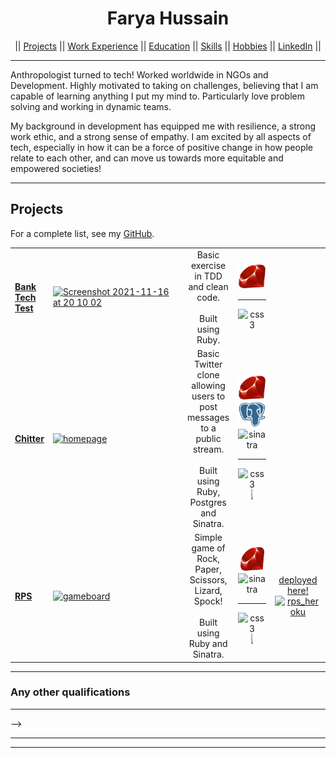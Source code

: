 <h1 align="center">Farya Hussain</h1>

<div align="center">|| <a href="#projects">Projects</a> ||
<a href="#work-experience">Work Experience</a> ||
<a href="#education">Education</a> ||
<a href="#skills">Skills</a> ||
<a href="#hobbies">Hobbies</a> ||
 <a href="https://www.linkedin.com/in/farya-hussain-a40148bb/">LinkedIn</a> ||</div>
 
</hr>

----------
Anthropologist turned to tech! Worked worldwide in NGOs and Development.  Highly motivated to taking on challenges, believing that I am capable of learning anything I put my mind to.  Particularly love problem solving and working in dynamic teams.  

My background in development has equipped me with resilience, a strong work ethic, and a strong sense of empathy. I am excited by all aspects of tech, especially in how it can be a force of positive change in how people relate to each other, and can move us towards more equitable and empowered societies!       

<!-- After graduation I worked in several places (France, Greece, Iraq and Egypt), in various roles within international development agencies. Between then and now, I have studied Arabic at the French Institute in Cairo, trained at a Muay Thai camp, worked as a project manager on some local construction projects, started teaching myself how to code, and received two scholarships (Makers and Kernel) to learn more about tech, coding, and web3! -->

<!-- Since June 2021, I have been studying with a full scholarship at Makers Academy, a developer bootcamp. Intensive, the course has given me fundamentals of software development through making interesting projects. I have also been learning best coding practices. I am excited to be in a dynamic and creative working environment! -->

--------

<!-- Row 1 -->
<!-- <div align="center">| <img src="https://camo.githubusercontent.com/ebba410edfb05353d7b46b3107304e7deeee8c6c12bc8769115f2dce43d11da0/68747470733a2f2f75706c6f61642e77696b696d656469612e6f72672f77696b6970656469612f636f6d6d6f6e732f362f36612f4a6176615363726970742d6c6f676f2e706e67" alt="javascript" width="40" height="40" data-canonical-src="https://upload.wikimedia.org/wikipedia/commons/6/6a/JavaScript-logo.png" style="max-width: 100%;"> |--|<img src="https://raw.githubusercontent.com/devicons/devicon/master/icons/ruby/ruby-original.svg" alt="ruby" width="40" height="40" style="max-width: 100%;">
|--|<img src="https://raw.githubusercontent.com/devicons/devicon/master/icons/html5/html5-original.svg" alt="html5" width="40" height="40" style="max-width: 100%;">|<img src="https://raw.githubusercontent.com/devicons/devicon/master/icons/css3/css3-original.svg" alt="css3" width="40" height="40" style="max-width: 100%;">| <img src="https://raw.githubusercontent.com/file-icons/source/master/svg/RSpec.svg?sanitize=true" alt="css3" width="40" height="40" style="max-width: 100%;">|<img src="https://camo.githubusercontent.com/b7bcf38107c15d49ce51fa0bc14fb230560a7ba3925d561b6b3b0f5dcb38bb42/68747470733a2f2f7777772e766563746f726c6f676f2e7a6f6e652f6c6f676f732f6a61736d696e652f6a61736d696e652d69636f6e2e737667" alt="jasmine" width="40" height="40" data-canonical-src="https://www.vectorlogo.zone/logos/jasmine/jasmine-icon.svg" style="max-width: 100%;">|<img src="https://camo.githubusercontent.com/2d4521ddf7c11a388ead08b890240554eb9c64a6438ff40fcfeae4724698ab89/68747470733a2f2f706963732e6672656569636f6e732e696f2f75706c6f6164732f69636f6e732f706e672f383537353134373833313535333735303337392d36342e706e67" alt="react" width="40" height="40" data-canonical-src="https://pics.freeicons.io/uploads/icons/png/8575147831553750379-64.png" style="max-width: 100%;">|<img src ="https://iconape.com/wp-content/png_logo_vector/sinatra-logo.png" style="max-width:50%;>| 

| <img src="https://camo.githubusercontent.com/b435190f010fa196ad12d86b6f3debf7167d51c042ce8247aadbc82bfb6e3c9e/68747470733a2f2f706963732e6672656569636f6e732e696f2f75706c6f6164732f69636f6e732f706e672f31353035363334333538313535313934323237382d3531322e706e67" alt="nodejs" width="40" height="40" data-canonical-src="https://pics.freeicons.io/uploads/icons/png/15056343581551942278-512.png" style="max-width: 100%;"> | <img src="https://raw.githubusercontent.com/devicons/devicon/master/icons/rails/rails-plain.svg" alt="rails" width="40" height="40" style="max-width: 100%;"> | <img src="https://github.com/mongodb-js/leaf/raw/master/dist/mongodb-leaf_128x128.png" alt="mongodb" height="40" style="max-width: 100%;"> </a><a href="https://expressjs.com" rel="nofollow"> |<img src="https://raw.githubusercontent.com/devicons/devicon/master/icons/postgresql/postgresql-plain.svg" alt="postgresql" width="40" height="40" style="max-width: 100%;">|<img src="https://camo.githubusercontent.com/40756575fc2fd74b1883ea0cc5c2a49aa7048ab58286f43a121109d69a9ea160/68747470733a2f2f63646e2e6a7364656c6976722e6e65742f67682f64657669636f6e732f64657669636f6e2f69636f6e732f657870726573732f657870726573732d6f726967696e616c2e737667" alt="express" width="40" height="40" data-canonical-src="https://cdn.jsdelivr.net/gh/devicons/devicon/icons/express/express-original.svg" style="max-width: 100%;">|<img src="https://camo.githubusercontent.com/fd37a0ed465d6e14411705324a0d21739377f54ab6d0ae146c68fca8777e16c7/68747470733a2f2f63646e2e6a7364656c6976722e6e65742f67682f64657669636f6e732f64657669636f6e2f69636f6e732f6a6573742f6a6573742d706c61696e2e737667" alt="jest" width="40" height="40" data-canonical-src="https://cdn.jsdelivr.net/gh/devicons/devicon/icons/jest/jest-plain.svg" style="max-width: 100%;">|<img src="https://raw.githubusercontent.com/devicons/devicon/master/icons/vscode/vscode-original.svg" alt="vscode" width="40" height="40" style="max-width: 100%;">|<img src="https://raw.githubusercontent.com/devicons/devicon/master/icons/github/github-original.svg" alt="github" width="40" height="40" style="max-width: 100%;">|<img src="https://camo.githubusercontent.com/105d6aa4ccfe106979d0628bcfd9cebb5640cbd657c39a849e9ab8201ec87fcb/68747470733a2f2f7777772e6d61696c736c7572702e636f6d2f6173736574732f6272616e64732f63617079626172612e706e67" data-canonical-src="https://www.mailslurp.com/assets/brands/capybara.png" style="max-width: 5%; height:40px;">
</div>
 -->


## Projects

For a complete list, see my <a href= "https://github.com/Xfarya?tab=repositories">GitHub</a>.

<table align="center">
    <tr>
     <td width="10%"><a href="https://github.com/Xfarya/Bank-Tech-Test/blob/main/README.md"><strong>Bank Tech Test</strong></a></td>
    <td width="50%" align="left"><a href="https://github.com/Xfarya/Bank-Tech-Test/blob/main/README.md">
     <img width="100%" alt="Screenshot 2021-11-16 at 20 10 02" src="https://user-images.githubusercontent.com/76533997/142063227-7a243315-23e9-4cce-a8d6-987b6e394bdd.png">
     </a></td>
    <td width="15%" align="center">Basic exercise in TDD and clean code. <br><br>Built using Ruby.</td>
    <td width="8%" align="center"><img src="https://raw.githubusercontent.com/devicons/devicon/master/icons/ruby/ruby-original.svg" alt="ruby" width="60" height="40"/>
     <hr> 
     <img src="https://raw.githubusercontent.com/file-icons/source/master/svg/RSpec.svg?sanitize=true" alt="css3" width="40" height="40" style="max-width: 100%;">
     <td width="8%" align="center"></td>
    </tr>
    <tr>
        <td width="10%"><a href="https://github.com/Xfarya/chitter-challenge#readme"><strong>Chitter</strong></a></td>
    <td width="50%" align="left"><a href="https://github.com/Xfarya/chitter-challenge#readme"><img width="100%"alt="homepage" src="https://user-images.githubusercontent.com/76533997/141092899-252e9214-85b5-44b8-b26c-25a15b5c69e1.png"></a></td>
    <td width="15%" align="center">Basic Twitter clone allowing users to post messages to a public stream. <br><br>Built using Ruby, Postgres and Sinatra.</td>
    <td width="8%" align="center"><img src="https://raw.githubusercontent.com/devicons/devicon/master/icons/ruby/ruby-original.svg" alt="ruby" width="60" height="40"/><img src="https://raw.githubusercontent.com/devicons/devicon/master/icons/postgresql/postgresql-plain.svg" alt="postgresql" width="100" height="40"/> <img src ="https://iconape.com/wp-content/png_logo_vector/sinatra-logo.png" alt="sinatra" width:="100" height="40"/>
     <hr> 
     <img src="https://raw.githubusercontent.com/file-icons/source/master/svg/RSpec.svg?sanitize=true" alt="css3" width="40" height="40" style="max-width: 100%;"><img src="https://camo.githubusercontent.com/105d6aa4ccfe106979d0628bcfd9cebb5640cbd657c39a849e9ab8201ec87fcb/68747470733a2f2f7777772e6d61696c736c7572702e636f6d2f6173736574732f6272616e64732f63617079626172612e706e67" data-canonical-src="https://www.mailslurp.com/assets/brands/capybara.png" style="max-width: 5%; height:40px;">
<!--      <hr> 
   <img src="https://raw.githubusercontent.com/devicons/devicon/master/icons/html5/html5-original.svg" alt="html5" width="60" height="40"/><img src="https://raw.githubusercontent.com/devicons/devicon/master/icons/css3/css3-original.svg" alt="css3" width="60" height="40"/> --></td> 
     <td width="8%" align="center"></td>
    </tr>
    <tr>
          <td width="10%"><a href= "https://github.com/Xfarya/rps/blob/main/README.md"><strong>RPS</strong></a></td>
        <td width="50%" align="left">
     <a href= "https://github.com/Xfarya/rps/blob/main/README.md"><img width="100%" alt="gameboard" src="https://user-images.githubusercontent.com/76533997/141285198-9162be0d-6bbc-4a47-b85e-22e704b80207.png"></a>
     </td>
        <td width="15%" align="center">Simple game of Rock, Paper, Scissors, Lizard, Spock!<br> <br>Built using Ruby and Sinatra.</td>
        <td width="8%" align="center"><img src="https://raw.githubusercontent.com/devicons/devicon/master/icons/ruby/ruby-original.svg" alt="ruby" width="40" height="40"/><img src ="https://iconape.com/wp-content/png_logo_vector/sinatra-logo.png" alt="sinatra" width:="40" height="40"/><hr><img src="https://raw.githubusercontent.com/file-icons/source/master/svg/RSpec.svg?sanitize=true" alt="css3" width="40" height="40" style="max-width: 100%;"><img src="https://camo.githubusercontent.com/105d6aa4ccfe106979d0628bcfd9cebb5640cbd657c39a849e9ab8201ec87fcb/68747470733a2f2f7777772e6d61696c736c7572702e636f6d2f6173736574732f6272616e64732f63617079626172612e706e67" data-canonical-src="https://www.mailslurp.com/assets/brands/capybara.png" style="max-width: 5%; height:40px;"></td>
  <td width="5%" align="center"> <a href="https://rps-by-farya.herokuapp.com/">deployed here!<img src="https://camo.githubusercontent.com/e28ded186e568aba00abd5c8830f26d821add2d97ddf4a41cf545ec6a1245758/68747470733a2f2f63646e2e6a7364656c6976722e6e65742f67682f64657669636f6e732f64657669636f6e2f69636f6e732f6865726f6b752f6865726f6b752d706c61696e2e737667" alt="rps_heroku" width="40" height="40" data-canonical-src="https://cdn.jsdelivr.net/gh/devicons/devicon/icons/heroku/heroku-plain.svg" style="max-width: 100%;"></a></td>   
 </tr>
</table>

----------

<!--     
### AceBook

<table align="center">
    <tr>
     <td width="50%" align="left"><a href="https://github.com/Xfarya/acebook-rails-template-simple#readme"><img width="100%" alt="Screenshot 2021-11-10 at 11 55 01" src="https://user-images.githubusercontent.com/76533997/141108673-f578fa97-d367-4d9a-9a1d-2b70e409a4e6.png">
    </a></td>
     <td width="15%" align="center">Facebook clone social media app, as part of a Makers' group project in Rails </td>
    <td width="8%" align="center" width: "90"><img src="https://raw.githubusercontent.com/devicons/devicon/master/icons/ruby/ruby-original.svg" alt="ruby" width="100" height="40" style="max-width: 100%;"><img src="https://raw.githubusercontent.com/devicons/devicon/master/icons/rails/rails-plain.svg" alt="rails" width="100" height="40" style="max-width: 100%;">
     <hr>
<img src="https://raw.githubusercontent.com/file-icons/source/master/svg/RSpec.svg?sanitize=true" alt="css3" width="40" height="40" style="max-width: 100%;">
     <hr> 
     <img src="https://camo.githubusercontent.com/c76217244e1b3700a87058abf858e20a313b06dfadd972121d0d42de5bd20fa5/68747470733a2f2f63646e2e6a7364656c6976722e6e65742f67682f64657669636f6e732f64657669636f6e2f69636f6e732f626f6f7473747261702f626f6f7473747261702d6f726967696e616c2e737667" alt="bootstrap" width="40" height="40" data-canonical-src="https://cdn.jsdelivr.net/gh/devicons/devicon/icons/bootstrap/bootstrap-original.svg" style="max-width: 100%;">
 </td>
    <td width="8%" align="center"><a href="https://young-plains-56373.herokuapp.com/"><img src="https://camo.githubusercontent.com/e28ded186e568aba00abd5c8830f26d821add2d97ddf4a41cf545ec6a1245758/68747470733a2f2f63646e2e6a7364656c6976722e6e65742f67682f64657669636f6e732f64657669636f6e2f69636f6e732f6865726f6b752f6865726f6b752d706c61696e2e737667" alt="acebook_heroku" width="190" height="190" data-canonical-src="https://cdn.jsdelivr.net/gh/devicons/devicon/icons/heroku/heroku-plain.svg" style="max-width: 100%;"></a></td>
    </tr>
</table>

--------
    
### Gifthub

<table align="center">
    <tr>
        <td width="50%" align="left"><a href="https://github.com/Xfarya/work-social/blob/main/README.md">
    <img width="100%" alt="Screenshot 2021-11-10 at 13 51 05" src="https://user-images.githubusercontent.com/76533997/141125312-ecb3a428-ad51-457b-8ded-3b2773a7ae92.png"> </a>
    </td>
        <td width="15%" align="center">A platform for users to send/receive small gifts. MERN </td>
        <td width="8%" align="center"><img src="https://github.com/mongodb-js/leaf/raw/master/dist/mongodb-leaf_128x128.png" alt="mongodb" height="40" style="max-width: 100%;"> <img src="https://camo.githubusercontent.com/40756575fc2fd74b1883ea0cc5c2a49aa7048ab58286f43a121109d69a9ea160/68747470733a2f2f63646e2e6a7364656c6976722e6e65742f67682f64657669636f6e732f64657669636f6e2f69636f6e732f657870726573732f657870726573732d6f726967696e616c2e737667" alt="express" width="40" height="40" data-canonical-src="https://cdn.jsdelivr.net/gh/devicons/devicon/icons/express/express-original.svg" style="max-width: 100%;"><img src="https://camo.githubusercontent.com/2d4521ddf7c11a388ead08b890240554eb9c64a6438ff40fcfeae4724698ab89/68747470733a2f2f706963732e6672656569636f6e732e696f2f75706c6f6164732f69636f6e732f706e672f383537353134373833313535333735303337392d36342e706e67" alt="react" width="40" height="40" data-canonical-src="https://pics.freeicons.io/uploads/icons/png/8575147831553750379-64.png" style="max-width: 100%;"><img src="https://camo.githubusercontent.com/b435190f010fa196ad12d86b6f3debf7167d51c042ce8247aadbc82bfb6e3c9e/68747470733a2f2f706963732e6672656569636f6e732e696f2f75706c6f6164732f69636f6e732f706e672f31353035363334333538313535313934323237382d3531322e706e67" alt="nodejs" width="40" height="40" data-canonical-src="https://pics.freeicons.io/uploads/icons/png/15056343581551942278-512.png" style="max-width: 100%;"><hr> <img src="https://camo.githubusercontent.com/fd37a0ed465d6e14411705324a0d21739377f54ab6d0ae146c68fca8777e16c7/68747470733a2f2f63646e2e6a7364656c6976722e6e65742f67682f64657669636f6e732f64657669636f6e2f69636f6e732f6a6573742f6a6573742d706c61696e2e737667" alt="jest" width="40" height="40" data-canonical-src="https://cdn.jsdelivr.net/gh/devicons/devicon/icons/jest/jest-plain.svg" style="max-width: 100%;"><img src="https://avatars.githubusercontent.com/u/8908513?s=280&v=4" alt="cy" width="30" height="50" style="width:80%;"></td>
      <td width="8%" align="center"></td>
    </tr>
</table>
    
----------

### BlackJack

<table align="center">
    <tr>
        <td width="50%" align="left"><a href="https://github.com/Xfarya/blackjack/blob/main/README.md">
            <img width="100%" alt="Screenshot 2021-11-10 at 14 22 35" src="https://user-images.githubusercontent.com/76533997/141130461-890c7969-8ded-4063-a3b3-83bba88d6983.png"></td>
        <td width="15%" align="center">Let's play BlackJack! Simple game made in JS/JQuery</td>
        <td width="8%" align="center"><img src="https://camo.githubusercontent.com/ebba410edfb05353d7b46b3107304e7deeee8c6c12bc8769115f2dce43d11da0/68747470733a2f2f75706c6f61642e77696b696d656469612e6f72672f77696b6970656469612f636f6d6d6f6e732f362f36612f4a6176615363726970742d6c6f676f2e706e67" alt="javascript" width="40" height="40" data-canonical-src="https://upload.wikimedia.org/wikipedia/commons/6/6a/JavaScript-logo.png" style="max-width: 100%;"><hr><img src="https://raw.githubusercontent.com/devicons/devicon/master/icons/html5/html5-original.svg" alt="html5" width="40" height="40"/><img src="https://raw.githubusercontent.com/devicons/devicon/master/icons/css3/css3-original.svg" alt="css3" width="40" height="40"/> </td>
      <td width="8%" align="center"></td>
    </tr>
</table>
 -->

<!-- ## Work Experience
 
**Chief Editor (English)** | **SMART news** | (Remote)  
(2018-2018)  
Arabic-language newspaper reporting on-the-ground news in Syria  

Worked remotely within diverse teams. One of the problems this encountered was the need to be available at all hours, as teams members were working in different timezones, not to mention the language barrier. I enjoyed the challenge of working flexible and somewhat unpredictable hours. I also figured out e-mail correspondences (translating when necessary) between key team members and made my availability clear to all, thus ensuring that there was a (relatively!) seamless exchange of information for effectively delivering news. I was also responsible for ensuring news feeds were properly translated, formatted and uploaded to the website in a timely manner. I really enjoy organising, presentation and managing the flow of work, and so this was an added perk to the job.
 

<!-- - Any experience, including roles and responsibilities and results achived in bullet point format. -->
<!-- 
**Sr Monitoring and Evaluation Officer** | **Bahar NGO** | (Erbil, Iraq)    
(2017-2018)   
 An NGO delivering medical aid to the North-eastern parts of Syria  
 
 Lead a small team of Syrian refugees during the build-up of one of their offices in Iraq (the organisation is headquartered in Gazientep, Turkey). One of the many challenges of working in this context was delivery of services, such as to areas like Makhmour, which required clear and concise direction in order to be successfully executed. Again, I really enjoyed having to communicate with many different actors in order to figure out the best possible way to achieve our common goals, and we managed to begin collecting data on protection and recreational services we could provide to women and children in this area.
 
 Carried out and collected on-the-ground data, produced localised reports   -->
<!-- - Any experience relevent to software development -->

<!-- **Cultural Mediator** | **Save the Children** | (Kos, Greece)   
(2016-2017)
An INGO delivering humanitarian aid services to children.

Responsible for mediating relations between 40 undocumented minors and a team of NGO staff. This was a very challenging environment, but one where I enjoyed the fast pace and unpredictable nature of the work. One of the biggest challenges faced here was of improving relations between staff and minors, which I helepd to improve through delivering cultural workshops, as well as facilitating meetings between staff and beneficiaries. These efforts came to a fore during the 2017 Kos earthquake, as none of us were really prepared for this, working in makeshift camps on the streets really solidified our sense of solidarity and community! -->

<!-- - Any experience relevent to software development
 -->

### Any other qualifications

<!--
That in some arguable way make you a better software developer or well-rounded person
 -->
 
<!-- **Kernel KB3 cohort** (2021) (Remote)  
a collective of people discussing and networking on potential futures in web3 and decentralised internet.

**Arabic at the French Institute** (2018 to 2019) (Cairo, Egypt)  
MSA and Ammeyah
 -->
------------
 -->
<!-- ## Education -->

<!-- **Software Development Bootcamp** | **Makers Academy**  
(June 2021 to Oct 2021)   
 -->
<!-- - Use short descriptions of what you did and a skill you used. (Similar to format from the 'Work Experience' section above) -->
<!-- - e.g Frequently used pairing in order to problem solve effeciently, requiring teamwork and communication.
- you might also mention aspects some other skills/knowledge listed below:
- OOP, TDD, MVC, DDD
- Agile/XP
- Ruby, Rails, JavaScript
- RSpec, Jasmine -->

<!-- Intensive 16-week development bootcamp, comprising of pair-programming, self-led learning, group projects and workshops. Also covered:   
  
- Agile methodologies in fast-paced (~2week) group projects  
- Quickly picking up new technologies, using different tech stacks   
- Developed clean-code principals  
- Covered OOP, TDD, MVC  
- Ruby, Rails, Sinatra, JS, MERN  
- RSpec, Capybara, Jasmine, Cypress   -->

<!-- **MA(hons) Anthropology, Arabic, Development** | **School of Oriental and African Studies**  
(2014 to 2016)  
Distinction  

**BA(hons) English Literature, Philosophy** | **University of Edinburgh**  
(2009 to 2013)   
2,1  

***Year Abroad*** | **University of Melbourne**  
(2011-2012)  
P -->

-----------

<!-- ## Skills -->

<!--
-STAR
-What was the situation/task? (ST)

-How was the skill used?

-What did you do? (action)

-What was the result?

Consider skills relevent to software development. Then consider your best skills. Pick 2-4 skills and write a short descriptive paragraph for each one. You should demonstrate how capable you are at this skill with examples.
(Using a STAR example Paragraph) Consider the questions below.
 -->

<!-- **Communicator**

Working for SMART news as the only native English speaker in an Arabic newspaper was a position purely based on the importance of effective communication. I had to constantly make sure my manager was able to understand the decisions I was taking, as he only spoke Arabic. I did this through sending regular e-mail updates, requesting other colleagues to mediate our conversations, and sending translated versions of the texts. This ensured that our work thrived, despite the barriers of distance (working remotely) and language.  

During Makers, I was able to apply these skills during pair-programming sessions, where effectively communication was of vital importance in learning new languages and tech stack with a partner. In general, this helped me develop my overall tech skills. Furthermore, it has given me the confidence to always ask questions and maintain a throughly collaborative environment in any future employment I may have.

**Thrive under pressure**

Being able to communicate and mediate has been a big part of most of my previous jobs. As a cultural mediator with Save the Children, it was my job to make sure the beneficiaries were receiving all the information pertinent to their needs at the shelter. I wrote up and translated copies to be distributed around the shelter, and headed any staff meetings or interactions that involved communication with the beneficiaries. I was also the first point of call for emergencies. 

During Makers, we were given several 2 week challenges from idea to implementation, where we were also to learn the stack or tech within that time frame. I noticed my previous experiences were useful in this as I was able to deal with deadlines effectively, and was also effective at keeping the team on schedule by consistent rounds of standups and retros. I was also able to keep the morale up when other team members were stressed. I believe this is a strong asset in any team as it means I do not shy away from pressure or intensity, and in certain contexts, even enjoy such accelerated environments.


**Initiative**

When I started working for Bihar in Iraq as a Sr Monitoring and Evaluation Officer, I was thrown into the deep-end having to learn everything from scratch and train my team from day one. I did as much research as I could on the position, and produced studies and analyses of the local area, learning about data collection techniques. I also networked by attending all the local conferences to do with the topics of our concern (protection, health clusters), looking for potential project partners and donors.  

During Makers, I had to start thinking outside the box by figuring out ways to improve my skills. This I did by being able to delegate time to take online courses around the tech I was studying, so that I could both apply it, and also share ideas to teammates that they may not have considered before. This meant that we were able to implement features using much more straightforward applications (e.g. discovering many rails gems!). As I am always interested in learning something new, I believe this curiosity for knowledge and learning will be a great asset to any team I work with in the future, as I will always be trying to approach ideas in new and novel ways.

**Analytical**

I worked as a researcher for Law Business Research, which required me to produce reports on economic trends in corporate law markets. I headed the constuction law issue, being responsible for delegating research to my team, producing and editing articles and reports, carrying out primary and secondary research. I enjoy analytical thinking and I was glad readers benefitted from my research and predictions on seasonal legal market fluctuations.  

My time at Makers allowed me to put these skills to great use, especially in terms of arriving to a MVP. I was able to deduce the key elements and features of the app and focus on these to deadlines. It has also made testing a very interesting concept to get my head around, as I look to test behaviours and not states - I find this very enjoyable. I would definitely like to delve deeper into testing methods and implementation in any future employment I may have.

 -->
<!-- #### This Skill

- Experience
- Achievements
- Evidence (STAR)

#### Another Skill

Descriptive paragraph of how capable you are at this skill and, if relevant, how it has developed (again use STAR for this)

- I achieved A during my work at B (job, or otherwise)
- I contributed to the growth of X while doing Y (job, or otherwise)
- I built this, made this, broke this, fixed this, etc.
- A link to some on-line evidence (blogs, videos, articles, etc.)
 -->

------------
<!-- 
## Hobbies

**Yoga, hiking, running, climbing : :** I love being active, going on adventures and trying out new and novel activities.

**Painting, drawing, tattoo : :** I enjoy spending time honing my drawing skills. I attend life-drawing sessions when I can. Most recently, I am teaching myself how to tattoo!

**Writing, reading : :** As a former literature student, of course I enjoy reading and also looking to write creatively, in short-story and play format.
 -->
